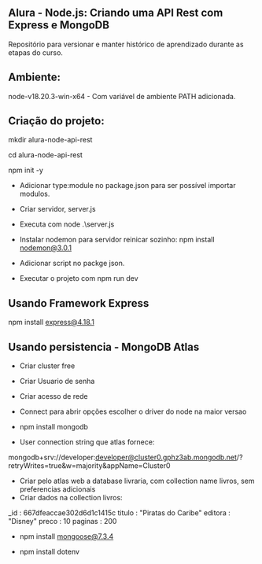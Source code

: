 ## Alura - Node.js: Criando uma API Rest com Express e MongoDB

Repositório para versionar e manter histórico de aprendizado durante as etapas do curso.

## Ambiente:

node-v18.20.3-win-x64 - Com variável de ambiente PATH adicionada.

## Criação do projeto:

mkdir alura-node-api-rest

cd alura-node-api-rest

npm init -y

- Adicionar type:module no package.json para ser possível importar modulos.

- Criar servidor, server.js

- Executa com node .\server.js

- Instalar nodemon para servidor reinicar sozinho: npm install nodemon@3.0.1

- Adicionar script no packge json.

- Executar o projeto com npm run dev

## Usando Framework Express

npm install express@4.18.1

## Usando persistencia - MongoDB Atlas

- Criar cluster free

- Criar Usuario de senha
- Criar acesso de rede 
- Connect para abrir opções escolher o driver do node na maior versao
- npm install mongodb
- User connection string que atlas fornece:

mongodb+srv://developer:developer@cluster0.gphz3ab.mongodb.net/?retryWrites=true&w=majority&appName=Cluster0

- Criar pelo atlas web a database livraria, com collection name livros, sem preferencias adicionais
- Criar dados na collection livros:

_id : 667dfeaccae302d6d1c1415c
titulo : "Piratas do Caribe"
editora : "Disney"
preco : 10
paginas : 200

- npm install mongoose@7.3.4

- npm install dotenv